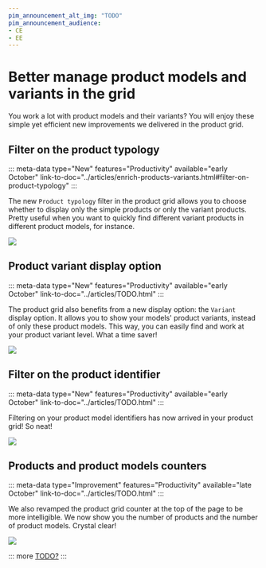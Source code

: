```yaml
---
pim_announcement_alt_img: "TODO"
pim_announcement_audience:
- CE
- EE
---
```


# Better manage product models and variants in the grid

You work a lot with product models and their variants? You will enjoy these simple yet efficient new improvements we delivered in the product grid.

## Filter on the product typology
::: meta-data type="New" features="Productivity" available="early October" link-to-doc="../articles/enrich-products-variants.html#filter-on-product-typology"
:::

The new `Product typology` filter in the product grid allows you to choose whether to display only the simple products or only the variant products. Pretty useful when you want to quickly find different variant products in different product models, for instance.

![](../img/TODO.png)

## Product variant display option
::: meta-data type="New" features="Productivity" available="early October" link-to-doc="../articles/TODO.html"
:::

The product grid also benefits from a new display option: the `Variant` display option. It allows you to show your models' product variants, instead of only these product models. This way, you can easily find and work at your product variant level. What a time saver!

![](../img/TODO.png)

## Filter on the product identifier
::: meta-data type="New" features="Productivity" available="early October" link-to-doc="../articles/TODO.html"
:::

Filtering on your product model identifiers has now arrived in your product grid! So neat!

![](../img/TODO.png)

## Products and product models counters
::: meta-data type="Improvement" features="Productivity" available="late October" link-to-doc="../articles/TODO.html"
:::

We also revamped the product grid counter at the top of the page to be more intelligible. We now show you the number of products and the number of product models. Crystal clear!

![](../img/TODO.png)

::: more
[TODO?](../articles/TODO.html)
:::
